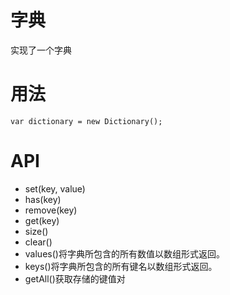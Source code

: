 # 字典

实现了一个字典

# 用法

```
var dictionary = new Dictionary();
```

# API

+ set(key, value)
+ has(key)
+ remove(key)
+ get(key)
+ size()
+ clear()
+ values()将字典所包含的所有数值以数组形式返回。
+ keys()将字典所包含的所有键名以数组形式返回。
+ getAll()获取存储的键值对